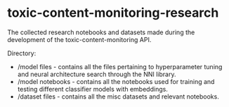 # toxic-content-monitoring-research
The collected research notebooks and datasets made during the development of the toxic-content-monitoring API.

Directory:

* /model files - contains all the files pertaining to hyperparameter tuning and neural architecture search through the NNI library.
* /model notebooks - contains all the notebooks used for training and testing
different classifier models with embeddings.
* /dataset files - contains all the misc datasets and relevant notebooks.
